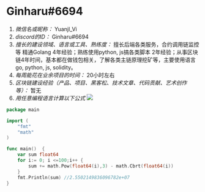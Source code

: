 # Ginharu#6694

1. *微信名或昵称：* Yuanjl_Vi
2. *discord的ID：* Ginharu#6694
3. *擅长的建设领域、语言或工具、熟练度：* 擅长后端各类服务，合约调用链监控等 精通Golang 4年经验；熟练使用python, js搞各类脚本 2年经验；从事区块链4年时间，基本都在做钱包相关，了解各类主链原理挖矿等，主要使用语言go, python, js, solidity。
4. *每周能花在业余项目的时间：* 20小时左右
5. *区块链建设经验（产品、项目、黑客松、技术文章、代码贡献、艺术创作等）：* 暂无
6. *用任意编程语言计算以下公式*
![](https://latex.codecogs.com/svg.image?\sum_{n=1}^{100}\left&space;(n^{3}-\sqrt[3]{n}&space;\right&space;))

```go
package main

import (
	"fmt"
	"math"
)

func main()  {
	var sum float64
	for i:= 0; i <=100;i++ {
		sum += math.Pow(float64(i),3) - math.Cbrt(float64(i))
	}
	fmt.Println(sum) //2.5502149836096782e+07
}
```